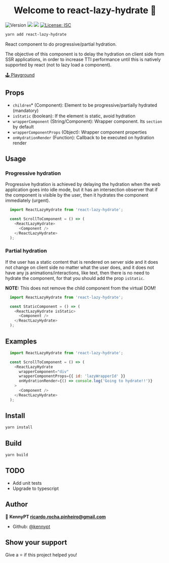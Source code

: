 <h1 align="center">Welcome to react-lazy-hydrate 👋</h1>
<p>
  <img alt="Version" src="https://img.shields.io/badge/version-1.0.7-blue.svg?cacheSeconds=2592000" />
  <img src="https://img.shields.io/badge/node-%5E12.0.0-blue.svg" />
  <img src="https://img.shields.io/badge/yarn-%5E1.12.0-blue.svg" />
  <a href="#" target="_blank">
    <img alt="License: ISC" src="https://img.shields.io/badge/License-ISC-yellow.svg" />
  </a>
</p>

```sh
yarn add react-lazy-hydrate
```

React component to do progressive/partial hydration.

The objective of this component is to delay the hydration on client side from SSR applications, in order to increase TTI performance until this is natively supported by react (not to lazy load a component).

[🕹️ Playground](https://codesandbox.io/s/react-lazy-hydrate-d7t9t)

## Props

- `children`* (Component): Element to be progressive/partially hydrated (mandatory)
- `isStatic` (boolean): If the element is static, avoid hydration 
- `wrapperComponent` (String/Component): Wrapper component. Its `section` by default
- `wrapperComponentProps` (Object): Wrapper component properties
- `onHydrationRender` (Function): Callback to be executed on hydration render

## Usage

### Progressive hydration

Progressive hydration is achieved by delaying the hydration when the web application goes into idle mode, but it has an intersection observer that if the component is visible by the user, then it hydrates the component immediately (urgent).

```js
  import ReactLazyHydrate from 'react-lazy-hydrate';

  const ScrollToComponent = () => (
    <ReactLazyHydrate>
      <Component />
    </ReactLazyHydrate>
  );
```

### Partial hydration

If the user has a static content that is rendered on server side and it does not change on client side no matter what the user does, and it does not have any js animations/interactions, like text, then there is no need to hydrate the component, for that you should add the prop `isStatic`.

**NOTE:** This does not remove the child component from the virtual DOM!

```js
  import ReactLazyHydrate from 'react-lazy-hydrate';

  const StaticComponent = () => (
    <ReactLazyHydrate isStatic>
      <Component />
    </ReactLazyHydrate>
  );
```

## Examples

```js
  import ReactLazyHydrate from 'react-lazy-hydrate';

  const ScrollToComponent = () => (
    <ReactLazyHydrate 
      wrapperComponent="div" 
      wrapperComponentProps={{ id: 'lazyWrapperId' }} 
      onHydrationRender={() => console.log('Going to hydrate!!')}
    >
      <Component />
    </ReactLazyHydrate>
  );
```

## Install

```sh
yarn install
```

## Build

```sh
yarn build
```

## TODO

- Add unit tests
- Upgrade to typescript

## Author

👤 **KennyPT <ricardo.rocha.pinheiro@gmail.com>**

* Github: [@kennypt](https://github.com/kennypt)

## Show your support

Give a ⭐️ if this project helped you!
